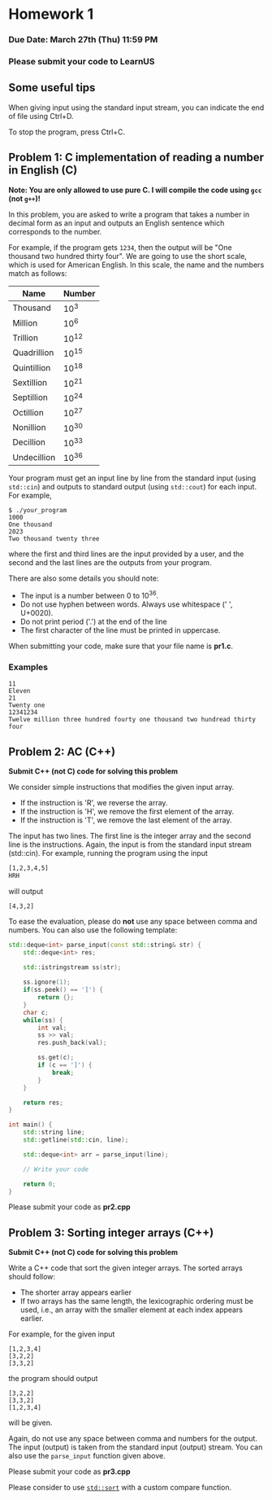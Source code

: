 # Homework 1

### Due Date: March 27th (Thu) 11:59 PM

### Please submit your code to LearnUS 

## Some useful tips 

When giving input using the standard input stream, you can indicate the end of file using Ctrl+D.

To stop the program, press Ctrl+C.


## Problem 1: C implementation of reading a number in English (C)

**Note: You are only allowed to use pure C. I will compile the code using `gcc` (not `g++`)!**

In this problem, you are asked to write a program that takes a number in decimal form as an input and outputs an English sentence which corresponds to the number.

For example, if the program gets `1234`, then the output will be "One thousand two hundred thirty four".
We are going to use the short scale, which is used for American English.
In this scale, the name and the numbers match as follows:

| Name        | Number    |
|-------------|-----------|
| Thousand    | $10^{3}$  |
| Million     | $10^{6}$  |
| Trillion    | $10^{12}$ |
| Quadrillion | $10^{15}$ |
| Quintillion | $10^{18}$ |
| Sextillion  | $10^{21}$ |
| Septillion  | $10^{24}$ |
| Octillion   | $10^{27}$ |
| Nonillion   | $10^{30}$ |
| Decillion   | $10^{33}$ |
| Undecillion | $10^{36}$ |



Your program must get an input line by line from the standard input (using `std::cin`) and outputs to standard output (using `std::cout`) for each input.
For example,
```
$ ./your_program
1000
One thousand
2023
Two thousand twenty three
```
where the first and third lines are the input provided by a user, and the second and the last lines are the outputs from your program.

There are also some details you should note:
* The input is a number between 0 to $10^{36}$.
* Do not use hyphen between words. Always use whitespace (' ', U+0020).
* Do not print period ('.') at the end of the line
* The first character of the line must be printed in uppercase.


When submitting your code, make sure that your file name is **pr1.c**.

### Examples
```
11
Eleven
21
Twenty one
12341234
Twelve million three hundred fourty one thousand two hundread thirty four
```


## Problem 2: AC (C++)

**Submit C++ (not C) code for solving this problem**

We consider simple instructions that modifies the given input array.

* If the instruction is 'R', we reverse the array.
* If the instruction is 'H', we remove the first element of the array.
* If the instruction is 'T', we remove the last element of the array.


The input has two lines. The first line is the integer array and the second line is the instructions.
Again, the input is from the standard input stream (std::cin). For example, running the program using the input
```bash
[1,2,3,4,5]
HRH
```
will output
```
[4,3,2]
```

To ease the evaluation, please do **not** use any space between comma and numbers.
You can also use the following template:
```C++
std::deque<int> parse_input(const std::string& str) {
	std::deque<int> res;

	std::istringstream ss(str);
	
	ss.ignore(1);
	if(ss.peek() == ']') {
		return {};
	}
	char c;
	while(ss) {
		int val;
		ss >> val;
		res.push_back(val);

		ss.get(c);
		if (c == ']') {
			break;
		}
	}

	return res;
}

int main() {
	std::string line;
	std::getline(std::cin, line);

	std::deque<int> arr = parse_input(line);

	// Write your code

	return 0;
}

```

Please submit your code as **pr2.cpp**



## Problem 3: Sorting integer arrays (C++)



**Submit C++ (not C) code for solving this problem**


Write a C++ code that sort the given integer arrays. The sorted arrays should follow:

* The shorter array appears earlier
* If two arrays has the same length, the lexicographic ordering must be used, i.e., an array with the smaller element at each index appears earlier.

For example, for the given input
```
[1,2,3,4]
[3,2,2]
[3,3,2]
```
the program should output
```
[3,2,2]
[3,3,2]
[1,2,3,4]
```
will be given.

Again, do not use any space between comma and numbers for the output. The input (output) is taken from the standard input (output) stream. 
You can also use the `parse_input` function given above.


Please submit your code as **pr3.cpp**


Please consider to use [`std::sort`](https://en.cppreference.com/w/cpp/algorithm/sort) with a custom compare function.
